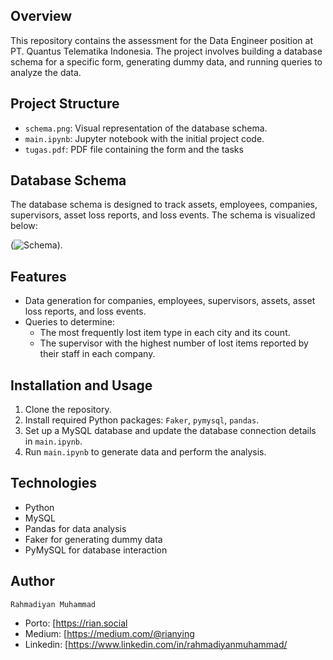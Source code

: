 ## Overview
This repository contains the assessment for the Data Engineer position at PT. Quantus Telematika Indonesia. The project involves building a database schema for a specific form, generating dummy data, and running queries to analyze the data.

## Project Structure
- `schema.png`: Visual representation of the database schema.
- `main.ipynb`: Jupyter notebook with the initial project code.
- `tugas.pdf`: PDF file containing the form and the tasks

## Database Schema
The database schema is designed to track assets, employees, companies, supervisors, asset loss reports, and loss events. The schema is visualized below:


(![Schema](https://i.imgur.com/hukgzgp.png)).

## Features
- Data generation for companies, employees, supervisors, assets, asset loss reports, and loss events.
- Queries to determine:
  - The most frequently lost item type in each city and its count.
  - The supervisor with the highest number of lost items reported by their staff in each company.

## Installation and Usage
1. Clone the repository.
2. Install required Python packages: `Faker`, `pymysql`, `pandas`.
3. Set up a MySQL database and update the database connection details in `main.ipynb`.
4. Run `main.ipynb` to generate data and perform the analysis.

## Technologies
- Python
- MySQL
- Pandas for data analysis
- Faker for generating dummy data
- PyMySQL for database interaction

## Author

`Rahmadiyan Muhammad`

- Porto: [https://rian.social
- Medium: [https://medium.com/@rianying
- Linkedin: [https://www.linkedin.com/in/rahmadiyanmuhammad/
